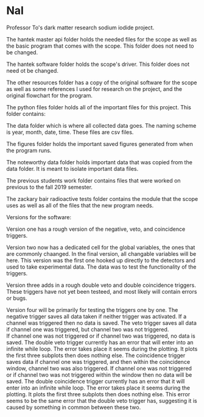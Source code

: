 # NaI
Professor To's dark matter research sodium iodide project.


The hantek master api folder holds the needed files for the scope as well as the basic program that comes with the scope.
This folder does not need to be changed.

The hantek software folder holds the scope's driver.
This folder does not need ot be changed.

The other resources folder has a copy of the original software for the scope as well as some references I used for research on the project, and the original flowchart for the program.

The python files folder holds all of the important files for this project.  This folder contains:


The data folder which is where all collected data goes.  The naming scheme is year, month, date, time.  These files are csv files.

The figures folder holds the important saved figures generated from when the program runs.

The noteworthy data folder holds important data that was copied from the data folder.  It is meant to isolate important data files.

The previous students work folder contains files that were worked on previous to the fall 2019 semester.

The zackary bair radioactive tests folder contains the module that the scope uses as well as all of the files that the new program needs.


Versions for the software:

Version one has a rough version of the negative, veto, and coincidence triggers.

Version two now has a dedicated cell for the global variables, the ones that are commonly chaanged.  In the final version, all changable variables will be here.  This version was the first one hooked up directly to the detectors and used to take experimental data.  The data was to test the functionality of the triggers.

Version three adds in a rough double veto and double coincidence triggers.  These triggers have not yet been testeed, and most likely will contain errors or bugs.

Version four will be primarily for testing the triggers one by one.
The negative trigger saves all data taken if neither trigger was activated.
If a channel was triggered then no data is saved.
The veto trigger saves all data if channel one was triggered, but channel two was not triggered.  
If channel one was not triggered or if channel two was triggered, no data is saved.
The double veto trigger currently has an error that will enter into an infinite while loop. 
The error takes place it seems during the plotting.  It plots the first three subplots then does nothing else.
The coincidence trigger saves data if channel one was triggered, and then within the coincidence window, channel two was also triggered.
If channel one was not triggered or if channel two was not triggered within the window then no data will be saved.
The double coincidence trigger currently has an error that it will enter into an infinite while loop.
The error takes place it seems during the plotting.  It plots the first three subplots then does nothing else.
This error seems to be the same error that the double veto trigger has, suggesting it is caused by something in common between these two.

